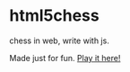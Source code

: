 # html5chess
chess in web, write with js.

Made just for fun. [Play it here!](https://zsc347.github.io/html5chess/)

